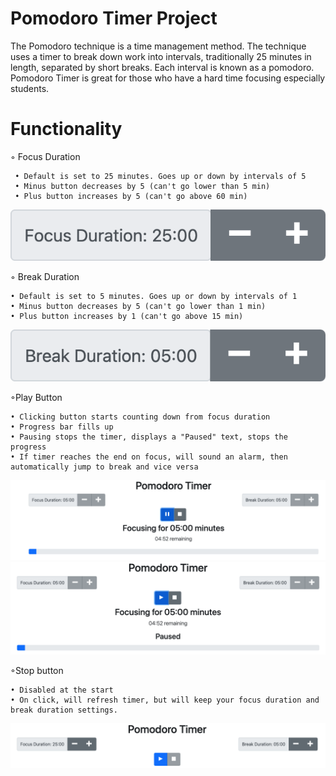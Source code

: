 # Pomodoro Timer Project


The Pomodoro technique is a time management method.
The technique uses a timer to break down work into intervals, traditionally 25 minutes in length, separated by short breaks. Each interval is known as a pomodoro. Pomodoro Timer is great for those who have a hard time focusing especially students.


# Functionality

  ◦ Focus Duration
  
     • Default is set to 25 minutes. Goes up or down by intervals of 5
     • Minus button decreases by 5 (can't go lower than 5 min)
     • Plus button increases by 5 (can't go above 60 min)
    
   <img src="public/image/focus.png">  
     
  ◦ Break Duration
  
    • Default is set to 5 minutes. Goes up or down by intervals of 1
    • Minus button decreases by 5 (can't go lower than 1 min)
    • Plus button increases by 1 (can't go above 15 min)
    
   <img src="public/image/break.png"> 
  
  
  ◦Play Button
  
    • Clicking button starts counting down from focus duration
    • Progress bar fills up
    • Pausing stops the timer, displays a "Paused" text, stops the progress
    • If timer reaches the end on focus, will sound an alarm, then automatically jump to break and vice versa
    
   
   <img src="public/image/play.png">
   <img src="public/image/paused.png">
  
  
  ◦Stop button
	
    • Disabled at the start
    • On click, will refresh timer, but will keep your focus duration and break duration settings.
   
   <img src="public/image/stop.png">
